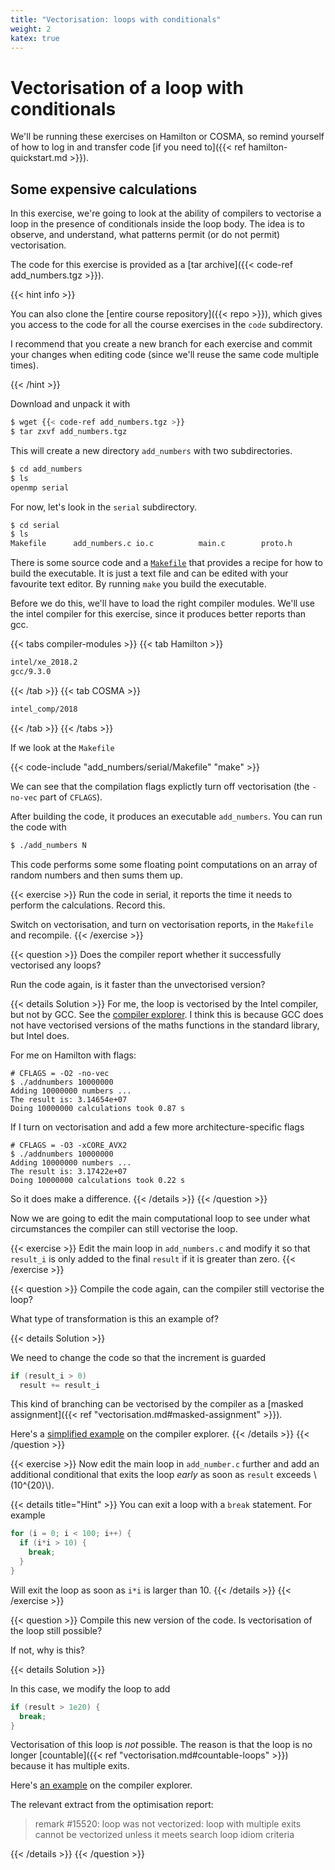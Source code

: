 ```yaml
---
title: "Vectorisation: loops with conditionals"
weight: 2
katex: true
---
```


# Vectorisation of a loop with conditionals

We'll be running these exercises on Hamilton or COSMA, so remind
yourself of how to log in and transfer code [if you need to]({{< ref
hamilton-quickstart.md >}}).



## Some expensive calculations

In this exercise, we're going to look at the ability of compilers to
vectorise a loop in the presence of conditionals inside the loop body.
The idea is to observe, and understand, what patterns permit (or do
not permit) vectorisation.

The code for this exercise is provided as a [tar archive]({{< code-ref
add_numbers.tgz >}}).

{{< hint info >}}

You can also clone the [entire course repository]({{< repo >}}), which
gives you access to the code for all the course exercises in the `code`
subdirectory.

I recommend that you create a new branch for each exercise and commit
your changes when editing code (since we'll reuse the same code
multiple times).

{{< /hint >}}

Download and unpack it with

```sh
$ wget {{< code-ref add_numbers.tgz >}}
$ tar zxvf add_numbers.tgz
```

This will create a new directory `add_numbers` with two
subdirectories.

```sh
$ cd add_numbers
$ ls
openmp serial
```

For now, let's look in the `serial` subdirectory.

```sh
$ cd serial
$ ls
Makefile      add_numbers.c io.c          main.c        proto.h
```

There is some source code and a
[`Makefile`](https://www.gnu.org/software/make/) that provides a
recipe for how to build the executable. It is just a text file and can
be edited with your favourite text editor. By running `make` you build
the executable.

Before we do this, we'll have to load the right compiler modules.
We'll use the intel compiler for this exercise, since it produces
better reports than gcc.

{{< tabs compiler-modules >}}
{{< tab Hamilton >}}
```sh
intel/xe_2018.2
gcc/9.3.0
```
{{< /tab >}}
{{< tab COSMA >}}
```sh
intel_comp/2018
```
{{< /tab >}}
{{< /tabs >}}

If we look at the `Makefile`

{{< code-include "add_numbers/serial/Makefile" "make" >}}

We can see that the compilation flags explictly turn off vectorisation
(the `-no-vec` part of `CFLAGS`).

After building the code, it produces an executable `add_numbers`. You
can run the code with
```sh
$ ./add_numbers N
```

This code performs some some floating point computations on an array
of random numbers and then sums them up.

{{< exercise >}}
Run the code in serial, it reports the time it needs to perform the
calculations. Record this.

Switch on vectorisation, and turn on vectorisation reports, in the
`Makefile` and recompile.
{{< /exercise >}}

{{< question >}}
Does the compiler report whether it successfully vectorised any loops?

Run the code again, is it faster than the unvectorised version?

{{< details Solution >}}
For me, the loop is vectorised by the Intel compiler, but not by GCC.
See the [compiler explorer](https://gcc.godbolt.org/z/orKMsz). I think
this is because GCC does not have vectorised versions of the maths
functions in the standard library, but Intel does.

For me on Hamilton with flags:

```
# CFLAGS = -O2 -no-vec
$ ./addnumbers 10000000
Adding 10000000 numbers ...
The result is: 3.14654e+07
Doing 10000000 calculations took 0.87 s
```

If I turn on vectorisation and add a few more architecture-specific
flags
```
# CFLAGS = -O3 -xCORE_AVX2
$ ./addnumbers 10000000
Adding 10000000 numbers ...
The result is: 3.17422e+07
Doing 10000000 calculations took 0.22 s
```

So it does make a difference.
{{< /details >}}
{{< /question >}}

Now we are going to edit the main computational loop to see under what
circumstances the compiler can still vectorise the loop.

{{< exercise >}}
Edit the main loop in `add_numbers.c` and modify it so that `result_i`
is only added to the final `result` if it is greater than zero.
{{< /exercise >}}

{{< question >}}
Compile the code again, can the compiler still vectorise the loop?

What type of transformation is this an example of?

{{< details Solution >}}

We need to change the code so that the increment is guarded

```c
if (result_i > 0)
  result += result_i
```

This kind of branching can be vectorised by the compiler as a [masked
assignment]({{< ref "vectorisation.md#masked-assignment" >}}).

Here's a [simplified example](https://gcc.godbolt.org/z/snqxr3) on the
compiler explorer.
{{< /details >}}
{{< /question >}}

{{< exercise >}}
Now edit the main loop in `add_number.c` further and add an additional
conditional that exits the loop _early_ as soon as `result` exceeds
\\(10^{20}\\). 

{{< details title="Hint" >}}
You can exit a loop with a `break` statement. For example
```c
for (i = 0; i < 100; i++) {
  if (i*i > 10) {
    break;
  }
}
```
Will exit the loop as soon as `i*i` is larger than 10.
{{< /details >}}
{{< /exercise >}}

{{< question >}}
Compile this new version of the code. Is vectorisation of the loop
still possible?

If not, why is this?

{{< details Solution >}}

In this case, we modify the loop to add

```c
if (result > 1e20) {
  break;
}
```

Vectorisation of this loop is _not_ possible. The reason is that the
loop is no longer [countable]({{< ref
"vectorisation.md#countable-loops" >}}) because it has multiple exits.

Here's [an example](https://gcc.godbolt.org/z/qhsdE4) on the compiler
explorer.

The relevant extract from the optimisation report:

> remark #15520: loop was not vectorized: loop with multiple exits
> cannot be vectorized unless it meets search loop idiom criteria

{{< /details >}}
{{< /question >}}
